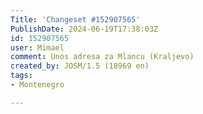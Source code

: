 ```yaml
---
Title: 'Changeset #152907565'
PublishDate: 2024-06-19T17:38:03Z
id: 152907565
user: Mimael
comment: Unos adresa za Mlancu (Kraljevo)
created_by: JOSM/1.5 (18969 en)
tags:
- Montenegro

---
```

